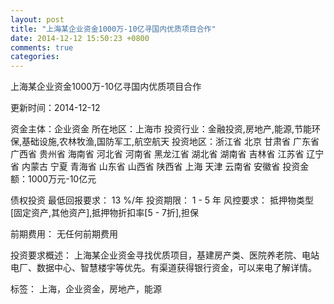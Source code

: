 ```yaml
---
layout: post
title: "上海某企业资金1000万-10亿寻国内优质项目合作"
date: 2014-12-12 15:50:23 +0800
comments: true
categories: 
---
```

上海某企业资金1000万-10亿寻国内优质项目合作



更新时间：2014-12-12

资金主体：企业资金
所在地区：上海市
投资行业：金融投资,房地产,能源,节能环保,基础设施,农林牧渔,国防军工,航空航天
投资地区：浙江省 北京 甘肃省 广东省 广西省 贵州省 海南省 河北省 河南省 黑龙江省 湖北省 湖南省 吉林省 江苏省 辽宁省 内蒙古 宁夏 青海省 山东省 山西省 陕西省 上海 天津 云南省 安徽省
投资金额：1000万元-10亿元

债权投资
最低回报要求：
                            13 %/年
                                                                                投资期限：
                            1 - 5 年
                                                                                                                                        风控要求：
                            抵押物类型[固定资产,其他资产],抵押物折扣率[5 - 7折],担保

前期费用：
无任何前期费用

投资要求概述：
上海某企业资金寻找优质项目，基建房产类、医院养老院、电站电厂、数据中心、智慧楼宇等优先。有渠道获得银行资金，可以来电了解详情。

标签：
上海，企业资金，房地产，能源

